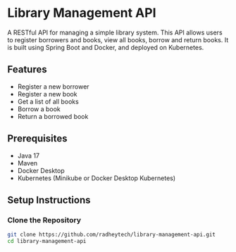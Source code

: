 # Library Management API

A RESTful API for managing a simple library system. This API allows users to register borrowers and books, view all books, borrow and return books. It is built using Spring Boot and Docker, and deployed on Kubernetes.

## Features

- Register a new borrower
- Register a new book
- Get a list of all books
- Borrow a book
- Return a borrowed book

## Prerequisites

- Java 17
- Maven
- Docker Desktop
- Kubernetes (Minikube or Docker Desktop Kubernetes)

## Setup Instructions

### Clone the Repository

```bash
git clone https://github.com/radheytech/library-management-api.git
cd library-management-api
